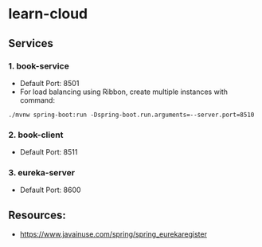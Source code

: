 # learn-cloud

## Services

### 1. book-service

- Default Port: 8501
- For load balancing using Ribbon, create multiple instances with command:
```
./mvnw spring-boot:run -Dspring-boot.run.arguments=--server.port=8510 
```

### 2. book-client
- Default Port: 8511

### 3. eureka-server
- Default Port: 8600


## Resources:
 - https://www.javainuse.com/spring/spring_eurekaregister
